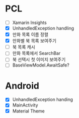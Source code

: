 # PCL
- [ ] Xamarin Insights
- [x] UnhandledException handling
- [x] 만화 목록 이름 정렬
- [x] 만화별 북 목록 보여주기
- [ ] 북 목록 캐시
- [ ] 만화 목록에서 SearchBar
- [ ] 북 선택시 첫 이미지 보여주기
- [ ] BaseViewModel.AwaitSafe?

# Android
- [x] UnhandledException handing
- [x] MainActivity
- [x] Material Theme
